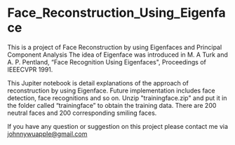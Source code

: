 # Face_Reconstruction_Using_Eigenface
This is a project of Face Reconstruction by using Eigenfaces and Principal Component Analysis
The idea of Eigenface was introduced in M. A Turk and A. P. Pentland, “Face Recognition Using Eigenfaces", Proceedings of IEEECVPR 1991.

This Jupiter notebook is detail explanations of the approach of reconstruction by using Eigenface. Future implementation includes face detection, face recognitions and so on.
Unzip "trainingface.zip" and put it in the folder called “trainingface” to obtain the training data. There are 200 neutral faces and 200 corresponding smiling faces.

If you have any question or suggestion on this project please contact me via johnnywuapple@gmail.com
